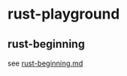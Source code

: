 # rust-playground

## rust-beginning
see [rust-beginning.md](https://github.com/ZingerLittleBee/rust-playground/tree/master/rust-beginning)
